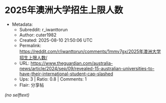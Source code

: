 # 2025年澳洲大学招生上限人数

- Metadata:
  - Subreddit: r_iwanttorun
  - Author: cuter1982
  - Created: 2025-08-10 21:50:06 UTC
  - Permalink: https://reddit.com/r/iwanttorun/comments/1mmv7gx/2025年澳洲大学招生上限人数/
  - URL: https://www.theguardian.com/australia-news/article/2024/sep/09/revealed-15-australian-universities-to-have-their-international-student-cap-slashed
  - Ups: 3 | Ratio: 0.8 | Comments: 1
  - Flair: 分享帖

_(no selftext)_
